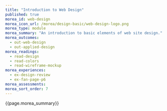 ```yaml
---
title: "Introduction to Web Design"
published: true
morea_id: web-design
morea_icon_url: /morea/design-basic/web-design-logo.png
morea_type: module
morea_summary: "An introduction to basic elements of web site design."
morea_outcomes:
  - out-web-design
  - out-applied-design
morea_readings:
  - read-design
  - read-colors
  - read-wireframe-mockup
morea_experiences:
  - ex-design-review
  - ex-fan-page-p6
morea_assessments:
morea_sort_order: 7
---
```


{{page.morea_summary}}
